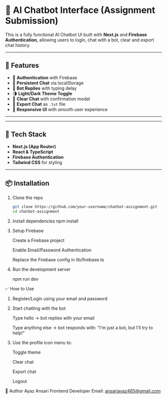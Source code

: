 # 🧠 AI Chatbot Interface (Assignment Submission)

This is a fully functional AI Chatbot UI built with **Next.js** and **Firebase Authentication**, allowing users to login, chat with a bot, clear and export chat history.

---

## 🚀 Features

- 🔐 **Authentication** with Firebase
- 🧾 **Persistent Chat** via localStorage
- 🤖 **Bot Replies** with typing delay
- 🌗 **Light/Dark Theme Toggle**
- 🧹 **Clear Chat** with confirmation modal
- 💾 **Export Chat** as `.txt` file
- 💬 **Responsive UI** with smooth user experience

---

---

## 🔧 Tech Stack

- **Next.js (App Router)**
- **React & TypeScript**
- **Firebase Authentication**
- **Tailwind CSS** for styling

---

## 📦 Installation

1. Clone the repo
   ```bash
   git clone https://github.com/your-username/chatbot-assignment.git
   cd chatbot-assignment
   ```
2. Install dependencies
   npm install

3. Setup Firebase

   Create a Firebase project

   Enable Email/Password Authentication

   Replace the Firebase config in lib/firebase.ts

4. Run the development server

   npm run dev

✅ How to Use

1. Register/Login using your email and password

2. Start chatting with the bot

   Type hello → bot replies with your email

   Type anything else → bot responds with: "I'm just a bot, but I'll try to help!"

3. Use the profile icon menu to:

   Toggle theme

   Clear chat

   Export chat

   Logout

👤 Author
Ayaz Ansari
Frontend Developer
Email: ansariayaz465@gmail.com

